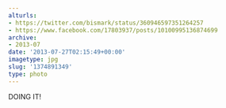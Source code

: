 ```yaml
---
alturls:
- https://twitter.com/bismark/status/360946597351264257
- https://www.facebook.com/17803937/posts/10100995136874699
archive:
- 2013-07
date: '2013-07-27T02:15:49+00:00'
imagetype: jpg
slug: '1374891349'
type: photo
---
```


DOING IT!
